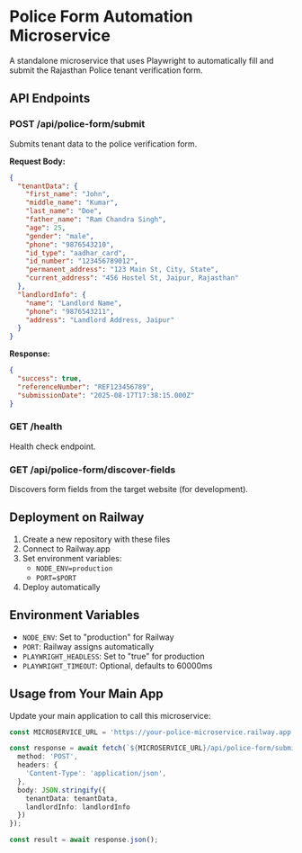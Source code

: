 # Police Form Automation Microservice

A standalone microservice that uses Playwright to automatically fill and submit the Rajasthan Police tenant verification form.

## API Endpoints

### POST /api/police-form/submit
Submits tenant data to the police verification form.

**Request Body:**
```json
{
  "tenantData": {
    "first_name": "John",
    "middle_name": "Kumar",
    "last_name": "Doe",
    "father_name": "Ram Chandra Singh",
    "age": 25,
    "gender": "male",
    "phone": "9876543210",
    "id_type": "aadhar_card",
    "id_number": "123456789012",
    "permanent_address": "123 Main St, City, State",
    "current_address": "456 Hostel St, Jaipur, Rajasthan"
  },
  "landlordInfo": {
    "name": "Landlord Name",
    "phone": "9876543211",
    "address": "Landlord Address, Jaipur"
  }
}
```

**Response:**
```json
{
  "success": true,
  "referenceNumber": "REF123456789",
  "submissionDate": "2025-08-17T17:38:15.000Z"
}
```

### GET /health
Health check endpoint.

### GET /api/police-form/discover-fields
Discovers form fields from the target website (for development).

## Deployment on Railway

1. Create a new repository with these files
2. Connect to Railway.app
3. Set environment variables:
   - `NODE_ENV=production`
   - `PORT=$PORT`
4. Deploy automatically

## Environment Variables

- `NODE_ENV`: Set to "production" for Railway
- `PORT`: Railway assigns automatically
- `PLAYWRIGHT_HEADLESS`: Set to "true" for production
- `PLAYWRIGHT_TIMEOUT`: Optional, defaults to 60000ms

## Usage from Your Main App

Update your main application to call this microservice:

```typescript
const MICROSERVICE_URL = 'https://your-police-microservice.railway.app';

const response = await fetch(`${MICROSERVICE_URL}/api/police-form/submit`, {
  method: 'POST',
  headers: {
    'Content-Type': 'application/json',
  },
  body: JSON.stringify({
    tenantData: tenantData,
    landlordInfo: landlordInfo
  })
});

const result = await response.json();
```

